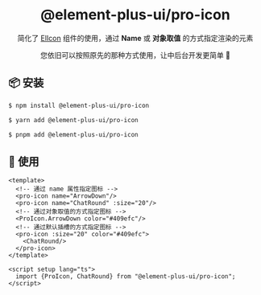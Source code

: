 <h1 align="center">@element-plus-ui/pro-icon</h1>

<p align="center">简化了 <a href="https://element-plus.org/zh-CN/component/icon.html">ElIcon</a> 组件的使用，通过  <b>Name</b> 或 <b>对象取值</b> 的方式指定渲染的元素</p>
<p align="center">您依旧可以按照原先的那种方式使用，让中后台开发更简单 💪</P>

## 📦 安装

```bash
$ npm install @element-plus-ui/pro-icon
```

```bash
$ yarn add @element-plus-ui/pro-icon
```

```bash
$ pnpm add @element-plus-ui/pro-icon
```

## 🔨 使用

```vue
<template>
  <!-- 通过 name 属性指定图标 -->
  <pro-icon name="ArrowDown"/>
  <pro-icon name="ChatRound" :size="20"/>
  <!-- 通过对象取值的方式指定图标 -->
  <ProIcon.ArrowDown color="#409efc"/>
  <!-- 通过默认插槽的方式指定图标 -->
  <pro-icon :size="20" color="#409efc">
    <ChatRound/>
  </pro-icon>
</template>

<script setup lang="ts">
  import {ProIcon, ChatRound} from "@element-plus-ui/pro-icon";
</script>
```